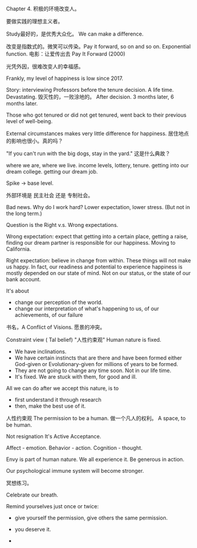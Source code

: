 Chapter 4. 积极的环境改变人。

要做实践的理想主义者。

Study最好的，是优秀大众化。
We can make a difference.

改变是指数式的。微笑可以传染。Pay it forward, so on and so on.
Exponential function.
电影：让爱传出去 Pay It Forward (2000)

光凭外因，很难改变人的幸福感。

Frankly, my level of happiness is low since 2017.

Story: interviewing Professors before the tenure decision.
A life time.
Devastating. 毁灭性的，一败涂地的。
After decision. 3 months later, 6 months later.

Those who got tenured or did not get tenured,
went back to their previous level of well-being.

External circumstances makes very little difference for happiness.
居住地点的影响也很小。真的吗？

"If you can't run with the big dogs, stay in the yard." 这是什么典故？

where we are, where we live.
income levels, lottery, tenure.
getting into our dream college.
getting our dream job.

Spike -> base level.

外部环境是 民主社会 还是 专制社会。

Bad news. Why do I work hard?
Lower expectation, lower stress. (But not in the long term.)

Question is the Right v.s. Wrong expectations.

Wrong expectation: expect that  getting into a certain place, getting a raise,
finding our dream partner is responsible for our happiness.
Moving to California.

Right expectation: believe in change from within.
These things will not make us happy.
In fact, our readiness and potential to experience happiness is mostly
depended on our state of mind.
Not on our status, or the state of our bank account.

It's about
- change our perception of the world.
- change our interpretation of what's happening to us, of our achievements,
  of our failure

书名，A Conflict of Visions. 愿景的冲突。

Constraint view ( Tal belief) "人性约束观"
Human nature is fixed.
- We have inclinations.
- We have certain instincts that are there and have been formed either
  God-given or Evolutionary-given for millions of years to be formed.
- They are not going to change any time soon. Not in our life time.
- It's fixed. We are stuck with them, for good and ill.

All we can do after we accept this nature, is to
- first understand it through research
- then, make the best use of it.

人性约束观
The permission to be a human. 做一个凡人的权利。
A space, to be human.

Not resignation
It's Active Acceptance.

Affect - emotion.
Behavior - action.
Cognition - thought.

Envy is part of human nature. We all experience it. Be generous in action.

Our psychological immune system will become stronger.

冥想练习。

Celebrate our breath.

Remind yourselves just once or twice:
- give yourself the permission, give others the same permission.
- you deserve it.



-
